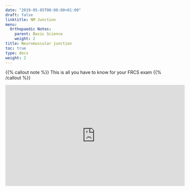 ```yaml
---
date: "2019-05-05T00:00:00+01:00"
draft: false
linktitle: NM Junction
menu:
  Orthopaedic Notes:
    parent: Basic Science
    weight: 2
title: Neuromuscular junction
toc: true
type: docs
weight: 2
---
```

{{% callout note %}}
This is all you have to know for your FRCS exam
{{% /callout %}}

<iframe width="560" height="315" src="https://www.youtube.com/embed/Oc2BDVBKUrM" frameborder="0" allow="accelerometer; autoplay; clipboard-write; encrypted-media; gyroscope; picture-in-picture" allowfullscreen></iframe>